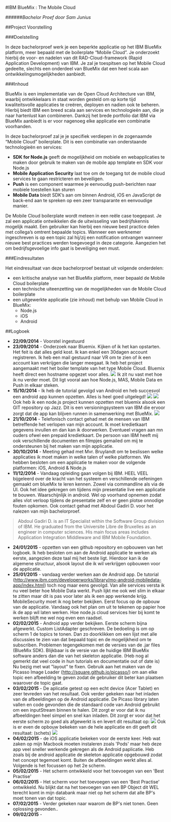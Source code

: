 #IBM BlueMix : The Mobile Cloud

######*Bachelor Proef door Sam Junius*

##Project Voorstelling

###Doelstelling

In deze bachelorproef werk je een beperkte applicatie op het IBM BlueMix platform, meer bepaald met de boilerplate “Mobile Cloud”. Je onderzoekt hierbij de voor- en nadelen van dit RAD-Cloud-framework (Rapid Application Development) van IBM. Je zal je toespitsen op het Mobile Cloud gedeelte, slechts een onderdeel van BlueMix dat een heel scala aan ontwikkelingsmogelijkheden aanbiedt.

###Inhoud

BlueMix is een implementatie van de Open Cloud Architecture van IBM, waarbij ontwikkelaars in staat worden gesteld om op korte tijd kwaliteitsvolle applicaties te creëren, deployen en nadien ook te beheren. Hierbij biedt IBM een breed scala aan services en technologieën aan, die je naar hartenlust kan combineren. Dankzij het brede portfolio dat IBM via BlueMix aanbiedt is er voor nagenoeg elke applicatie een combinatie voorhanden.

In deze bachelorproef zal je je specifiek verdiepen in de zogenaamde “Mobile Cloud” boilerplate. Dit is een combinatie van onderstaande technologieën en services:
* **SDK for Node.js** geeft de mogelijkheid om mobiele en webapplicaties te maken door gebruik te maken van de mobile app template en SDK voor Node.js
*	**Mobile Application Security** laat toe om de toegang tot de mobile cloud services te gaan restricteren en beveiligen.
*	**Push** is een component waarmee je eenvoudig push-berichten naar mobiele toestellen kan sturen
*	**Mobile Data** biedt SDK’s aan om binnen Android, iOS en JavaScript de back-end aan te spreken op een zeer transparante en eenvoudige manier.

De Mobile Cloud boilerplate wordt meteen in een reële case toegepast. Je zal een applicatie ontwikkelen die de uitwisseling van bedrijfskennis mogelijk maakt. Een gebruiker kan hierbij een nieuwe best practice delen met collega’s omtrent bepaalde topics. Wanneer een werknemer ingeschreven is op een topic zal hij/zij een notification ontvangen wanneer nieuwe best practices werden toegevoegd in deze categorie. Aangezien het om bedrijfsgevoelige info gaat is beveiliging een must.

###Eindresultaten

Het eindresultaat van deze bachelorproef bestaat uit volgende onderdelen:
* een kritische analyse van het BlueMix platform, meer bepaald de Mobile Cloud boilerplate
* een technische uiteenzetting van de mogelijkheden van de Mobile Cloud boilerplate
* een uitgewerkte applicatie (zie inhoud) met behulp van Mobile Cloud in BlueMix:
  * Node.js
  * iOS
  * Android

##Logboek

* **22/09/2014** - Voorstel ingestuurd
* **23/09/2014** - Onderzoek naar Bluemix. Kijken of ik het kan opstarten. Het feit is dat alles geld kost. Ik kan enkel een 30dagen account registreren. Ik heb een mail gestuurd naar VR om te zien of ik een account kan verkrijgen die langer meegaat. Ik heb het project aangemaakt met het boiler template van het type Mobile Cloud. Bluemix heeft direct een hostname opgezet voor alles.
  <img src="http://i.imgur.com/AkFJ7gJ.png"/> 
  Ik zit nu vast met hoe ik nu verder moet. Dit ligt vooral aan hoe Node.js, MAS, Mobile Data en Push in elkaar steken.
* **15/10/2014** - Ik heb de tutorial gevolgd van Android en heb succesvol een android app kunnen opzetten. Alles is heel goed uitgelegd!
  <img src="http://i.imgur.com/TaETooG.png"/>
  <img src="http://i.imgur.com/cg6PSH1.png"/>
  Ook heb ik een node.js project kunnen opzetten met bluemix alsook een GIT repository op Jazz. Dit is een versioningsysteem van IBM die ervoor zorgt dat de app kan blijven runnen in samenwerking met BlueMix.
  <img src="http://i.imgur.com/24ZI7sJ.png"/>
* **21/10/2014** - Telefonisch contact gehad met de mensen van IBM betreffende het verlopen van mijn account. Ik moet kredietkaart gegevens invullen en dan kan ik doorwerken. Eventueel vragen aan mn ouders ofwel een prepaid kredietkaart. De persoon van IBM heeft mij ook verschillende documenten en filmpjes gemailed om mij te ondersteunen bij het maken van mijn applicatie.
* **30/10/2014** - Meeting gehad met Mvr. Bruylandt om te beslissen welke applicaties ik moet maken in welke talen of welke platformen. We hebben besloten om een applicatie te maken voor de volgende platformen: iOS, Android & Node.js
*  **11/12/2014** - Vandaag opleiding gaan volgen bij IBM. HEEL VEEL bijgeleerd over de kracht van het systeem en verschillende oefeningen gemaakt om blueMix te leren kennen. Zowel via commandline als via de UI. Ook het idee gekregen om tijdens mijn presentatie live een applicatie te bouwen. Waarschijnlijk in android. Wel op voorhand opnemen zodat alles vlot verloop tijdens de presentatie zelf en er geen plotse onnodige fouten opkomen. Ook contact gehad met Abdoul Gadiri D. voor het nalezen van mijn bachelorproef.

  >Abdoul Gadiri D. is an IT Specialist within the Software Group division of IBM. He graduated from the Universite Libre de Bruxelles as an engineer in computer sciences. His main focus areas includes Application Integration Middleware and IBM Mobile Foundation.
* **24/01/2015** - opzetten van een github repository en opbouwen van het logboek. Ik heb besloten om aan de Android applicatie te werken als eerste, aangezien deze taal mij het beste ligt. Hierdoor kan ik de algemene structuur, alsook layout die ik wil verkrijgen opbouwen voor de applicatie.
* **25/01/2015** - vandaag verder werken aan de Android app. De tutorial (http://www.ibm.com/developerworks/library/mo-android-mobiledata-app/index.html) toch nog maar eens gevolgd. Van alle services versta ik nu veel beter hoe Mobile Data werkt. Push lijkt me ook wel slim in elkaar te zitten maar dit is pas voor later als ik een app werkende krijg. MobileSecurity moet ik nog beter bekijken. Eerst focus op de opbouw van de applicatie. Vandaag ook het plan om uit te tekenen op papier hoe ik de app wil laten werken. Hoe node.js cloud services hier bij komt te werken blijft me wel nog even een raadsel.
* **02/02/2015** - Android app verder bekijken. Eerste scherm bijna afgewerkt. Custom ListAdapter geschreven. De bedoeling is om op scherm 1 de topics te tonen. Dan zo doorklikken om een lijst met alle discussies te zien van dat bepaald topic en de mogelijkheid om te subscriben. Problemen tegengekomen met de versies van de .jar files (BlueMix SDK). Blijkbaar is de versie van de huidige IBM BlueMix software anders dan die van het skeleton applicatie. (Heb nog al gemerkt dat veel code in hun tutorials en documentatie out of date is) Nu bezig met wat "layout" te fixen. Gebruik aan het maken van de Picasso Image Loader (http://square.github.io/picasso/) om aan elke topic een afbeelding te geven zodat de gebruiker dit beter kan plaatsen waarover de topic gaat. 
* **03/02/2015** - De aplicatie getest op een echt device (Acer Tablet) en zeer tevreden van het resultaat. Ook verder gekeken naar het inladen van de afbeeldingen op de Android applicatie. De Picaso library laten vallen en code gevonden die de standaard code van Android gebruikt om een inputStream binnen te halen. Dit zorgt er voor dat ik nu afbeeldingen heel simpel en snel kan inladen. Dit zorgt er voor dat het eerste scherm zo goed als afgewerkt is en levert dit resultaat op:
  <img src="http://i.imgur.com/IfjnIOy.jpg"/>
Ook is er even de opbouw bekeken van de hele applicatie en dit geeft dit resultaat: (schets)
  <img src="http://i.imgur.com/pqSw1TM.jpg"/>
*  **04/02/2015** - de iOS applicatie bekeken voor de eerste keer. Heb wat zaken op mijn Macbook moeten instaleren zoals 'Pods' maar heb deze app veel sneller werkende gekregen als de Android paplicatie. Heb zoals bij de android applicatie de skeleton applicatie opgebouwd zodat het concept tegemoet komt. Buiten de afbeeldingen werkt alles al. Volgende is het focussen op het 2e scherm.
* **05/02/2015** - Het scherm ontwikkeld voor het toevoegen van een 'Best Practise'
* **06/02/2015** - Het scherm voor het toevoegen van een 'Best Practise' ontwikkeld. Nu blijkt dat na het toevoegen van een BP Object dit WEL terecht komt in mijn databank maar niet op het scherm dat alle BP's moet tonen van dat topic.
* **07/02/2015** - Verder gekeken naar waarom de BP's niet tonen. Geen oplossing gevonden..
* **09/02/2015** -
